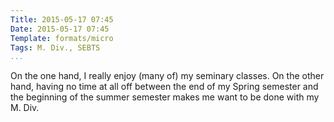 ```yaml
---
Title: 2015-05-17 07:45
Date: 2015-05-17 07:45
Template: formats/micro
Tags: M. Div., SEBTS
...
```


On the one hand, I really enjoy (many of) my seminary classes. On the other
hand, having no time at all off between the end of my Spring semester and the
beginning of the summer semester makes me want to be done with my M. Div.